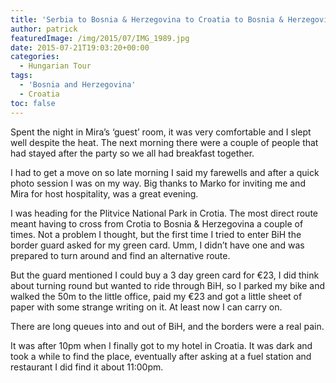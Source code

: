 ```yaml
---
title: 'Serbia to Bosnia & Herzegovina to Croatia to Bosnia & Herzegovina to Crotia'
author: patrick
featuredImage: /img/2015/07/IMG_1989.jpg
date: 2015-07-21T19:03:20+00:00
categories:
  - Hungarian Tour
tags:
  - 'Bosnia and Herzegovina'
  - Croatia
toc: false
---
```

Spent the night in Mira’s ‘guest’ room, it was very comfortable and I slept well despite the heat. The next morning there were a couple of people that had stayed after the party so we all had breakfast together.

I had to get a move on so late morning I said my farewells and after a quick photo session I was on my way. Big thanks to Marko for inviting me and Mira for host hospitality, was a great evening.

I was heading for the Plitvice National Park in Crotia. The most direct route meant having to cross from Crotia to Bosnia & Herzegovina a couple of times. Not a problem I thought, but the first time I tried to enter BiH the border guard asked for my green card. Umm, I didn’t have one and was prepared to turn around and find an alternative route.

But the guard mentioned I could buy a 3 day green card for €23, I did think about turning round but wanted to ride through BiH, so I parked my bike and walked the 50m to the little office, paid my €23 and got a little sheet of paper with some strange writing on it. At least now I can carry on.

There are long queues into and out of BiH, and the borders were a real pain.

It was after 10pm when I finally got to my hotel in Croatia. It was dark and took a while to find the place, eventually after asking at a fuel station and restaurant I did find it about 11:00pm.
